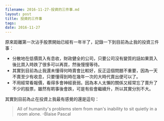 ```yaml
---
filename: 2016-11-27-投資的三件事.md
layout: post
title: 投資的三件事
tags: 
date: 2016-11-27
---
```


原來距離第一次沾手股票開始已經有一年半了，記錄一下到目前為止我的投資三件事：

* 分散地在低價買入有息收，財政健全的公司，只要公司沒有變質的話如果買入後比買入時跌了很多可以再買，然後慢慢等待。
* 其實到目前為止我還未懂得何時賣會比較好，反正這個問題不重要，因為一天不賣至少有收息，只要懂得到時在幾年一次的大時代賣出便可以了。
* 不用經常看報價，看得多會神經衰弱。因為本人太懶的關係又經常忘了賣升了不少的股票，雖然有啲事後會跌，可是有些會繼續升，所以其實分別不大。

其實到目前為止在投資上我最有感覺的還是這句：

> All of humanity's problems stem from man's inability to sit quietly in a room alone. -Blaise Pascal